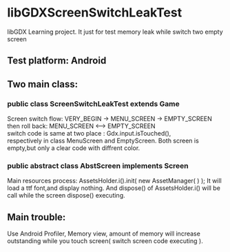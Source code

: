 # libGDXScreenSwitchLeakTest
libGDX Learning project. It just for test memory leak while switch two empty screen

## Test platform: Android

## Two main class:

### public class ScreenSwitchLeakTest extends Game 
Screen switch flow: VERY_BEGIN -> MENU_SCREEN -> EMPTY_SCREEN   
then roll back: MENU_SCREEN <--> EMPTY_SCREEN                   
switch code is same at two place : Gdx.input.isTouched(),       
respectively in class MenuScreen and EmptyScreen.
Both screen is empty,but only a clear code with diffrent color.

### public abstract class AbstScreen implements Screen 
Main resources process: AssetsHolder.i().init( new AssetManager( ) );
It will load a ttf font,and display nothing.
And dispose() of AssetsHolder.i() will be call while the screen dispose() executing.

## Main trouble:  
Use Android Profiler, Memory view, amount of memory will increase outstanding while you touch screen( switch screen code executing ).
